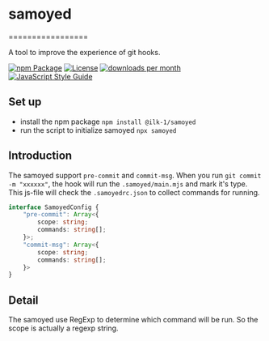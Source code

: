 # samoyed

=================

A tool to improve the experience of git hooks.

[![npm Package](https://img.shields.io/npm/v/@ilk-1/samoyed.svg)](https://www.npmjs.org/package/@ilk-1/samoyed)
[![License](https://img.shields.io/npm/l/@ilk-1/samoyed.svg)](https://github.com/ilk-1/samoyed/blob/main/LICENSE)
[![downloads per month](https://img.shields.io/npm/dm/@ilk-1/samoyed.svg)](https://www.npmjs.org/package/@ilk-1/samoyed)
[![JavaScript Style Guide](https://img.shields.io/badge/code_style-standard-brightgreen.svg)](https://standardjs.com)


## Set up

- install the npm package `npm install @ilk-1/samoyed`
- run the script to initialize samoyed `npx samoyed`

## Introduction

The samoyed support `pre-commit` and `commit-msg`. When you run `git commit -m "xxxxxx"`, the hook will run the `.samoyed/main.mjs` and mark it's type. This js-file will check the `.samoyedrc.json` to collect commands for running.

```ts
interface SamoyedConfig {
    "pre-commit": Array<{
        scope: string;
        commands: string[];
    }>;
    "commit-msg": Array<{
        scope: string;
        commands: string[];
    }>
}
```

## Detail

The samoyed use RegExp to determine which command will be run. So the scope is actually a regexp string.
